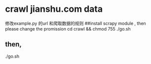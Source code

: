 # crawl jianshu.com data
修改example.py 的url 和爬取数据的规则
##install scrapy module , then please change the promission
cd crawl && chmod 755 ./go.sh
## then,
./go.sh
